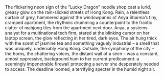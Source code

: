 The flickering neon sign of the "Lucky Dragon" noodle shop cast a lurid, greasy glow on the rain-slicked streets of Hong Kong.  Rain, a relentless curtain of grey, hammered against the windowpanes of Anya Sharma’s tiny, cramped apartment, the rhythmic drumming a counterpoint to the frantic clatter of mahjong tiles from the apartment next door.  Anya, a systems analyst for a multinational tech firm, stared at the blinking cursor on her laptop screen, the glow reflecting in her tired, dark eyes.  The air hung thick with the scent of jasmine tea and something vaguely industrial – a smell that was uniquely, undeniably Hong Kong.  Outside, the symphony of the city – the horns, the chattering voices, the distant wail of a siren – was a constant, almost oppressive, background hum to her current predicament: a seemingly impenetrable firewall protecting a server she desperately needed to access.  The deadline loomed, a terrifying specter in the humid night air.
